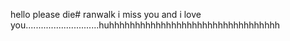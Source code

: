 hello please die# ranwalk
i miss you and i love you.............................huhhhhhhhhhhhhhhhhhhhhhhhhhhhhhhhhh
